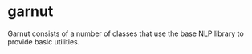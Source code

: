 # garnut
Garnut consists of a number of classes that use the base NLP library to provide basic utilities.
